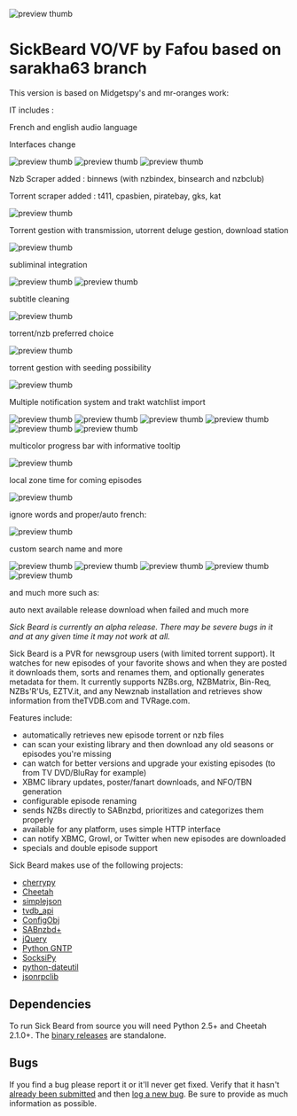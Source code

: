 ![preview thumb](http://i.imgur.com/OeXSAkU.png)

SickBeard VO/VF by Fafou
based on sarakha63 branch
=====

This version is based on Midgetspy's and mr-oranges work:

IT includes :

French and english audio language

Interfaces change

![preview thumb](http://i.imgur.com/C6TPDCT.png)
![preview thumb](http://i.imgur.com/2nFcEbZ.png)
![preview thumb](http://i.imgur.com/YvAepaA.png)

Nzb Scraper added : binnews (with nzbindex, binsearch and nzbclub)

Torrent scraper added : t411, cpasbien, piratebay, gks, kat

![preview thumb](http://i.imgur.com/swc1lvx.png)

Torrent gestion with transmission, utorrent deluge gestion, download station

![preview thumb](http://i.imgur.com/K2DoPND.png)

subliminal integration

![preview thumb](http://i.imgur.com/plSD7lP.png)
![preview thumb](http://i.imgur.com/P2yTfpx.png)

subtitle cleaning

![preview thumb](http://i.imgur.com/5kG6d10.png)

torrent/nzb preferred choice

![preview thumb](http://i.imgur.com/1s7n4Lu.png)

torrent gestion with seeding possibility

![preview thumb](http://i.imgur.com/NDKNgLT.png)

Multiple notification system and trakt watchlist import

![preview thumb](http://i.imgur.com/xq3G3UI.png)
![preview thumb](http://i.imgur.com/MMtLuzm.png)
![preview thumb](http://i.imgur.com/N24lVgk.png)
![preview thumb](http://i.imgur.com/zEWzsJJ.png)
![preview thumb](http://i.imgur.com/u6GGX5P.png)
![preview thumb](http://i.imgur.com/uz5Ru1a.png)

multicolor progress bar with informative tooltip

![preview thumb](http://i.imgur.com/IfrAr7b.jpg)

local zone time for coming episodes

![preview thumb](http://i.imgur.com/gbQepiV.jpg)

ignore words and proper/auto french:

![preview thumb](http://i.imgur.com/bnkTqbY.png)

custom search name and more

![preview thumb](http://i.imgur.com/tSAvGcJ.png)
![preview thumb](http://i.imgur.com/5X3Vm5Y.png)
![preview thumb](http://i.imgur.com/axshXXM.png)
![preview thumb](http://i.imgur.com/ukrXA4C.png)
![preview thumb](http://i.imgur.com/ZTOCiRi.png)

and much more such as:

auto next available release download when failed
and much more

*Sick Beard is currently an alpha release. There may be severe bugs in it and at any given time it may not work at all.*

Sick Beard is a PVR for newsgroup users (with limited torrent support). It watches for new episodes of your favorite shows and when they are posted it downloads them, sorts and renames them, and optionally generates metadata for them. It currently supports NZBs.org, NZBMatrix, Bin-Req, NZBs'R'Us, EZTV.it, and any Newznab installation and retrieves show information from theTVDB.com and TVRage.com.

Features include:

* automatically retrieves new episode torrent or nzb files
* can scan your existing library and then download any old seasons or episodes you're missing
* can watch for better versions and upgrade your existing episodes (to from TV DVD/BluRay for example)
* XBMC library updates, poster/fanart downloads, and NFO/TBN generation
* configurable episode renaming
* sends NZBs directly to SABnzbd, prioritizes and categorizes them properly
* available for any platform, uses simple HTTP interface
* can notify XBMC, Growl, or Twitter when new episodes are downloaded
* specials and double episode support


Sick Beard makes use of the following projects:

* [cherrypy][cherrypy]
* [Cheetah][cheetah]
* [simplejson][simplejson]
* [tvdb_api][tvdb_api]
* [ConfigObj][configobj]
* [SABnzbd+][sabnzbd]
* [jQuery][jquery]
* [Python GNTP][pythongntp]
* [SocksiPy][socks]
* [python-dateutil][dateutil]
* [jsonrpclib][jsonrpclib]

## Dependencies

To run Sick Beard from source you will need Python 2.5+ and Cheetah 2.1.0+. The [binary releases][googledownloads] are standalone.

## Bugs

If you find a bug please report it or it'll never get fixed. Verify that it hasn't [already been submitted][googleissues] and then [log a new bug][googlenewissue]. Be sure to provide as much information as possible.

[cherrypy]: http://www.cherrypy.org
[cheetah]: http://www.cheetahtemplate.org/
[simplejson]: http://code.google.com/p/simplejson/ 
[tvdb_api]: http://github.com/dbr/tvdb_api
[configobj]: http://www.voidspace.org.uk/python/configobj.html
[sabnzbd]: http://www.sabnzbd.org/
[jquery]: http://jquery.com
[pythongntp]: http://github.com/kfdm/gntp
[socks]: http://code.google.com/p/socksipy-branch/
[dateutil]: http://labix.org/python-dateutil
[googledownloads]: http://code.google.com/p/sickbeard/downloads/list
[googleissues]: http://code.google.com/p/sickbeard/issues/list
[googlenewissue]: http://code.google.com/p/sickbeard/issues/entry
[jsonrpclib]: https://github.com/joshmarshall/jsonrpclib
